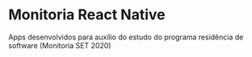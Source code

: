 # Monitoria React Native
Apps desenvolvidos para auxílio do estudo do programa residência de software (Monitoria SET 2020)
